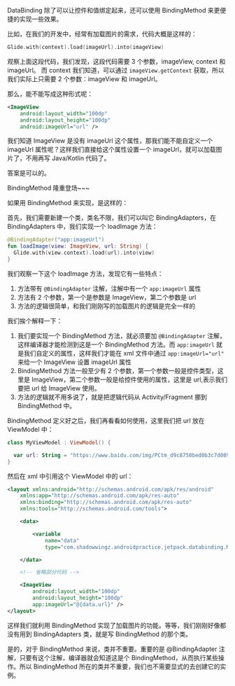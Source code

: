 DataBinding 除了可以让控件和值绑定起来，还可以使用 BindingMethod 来更便捷的实现一些效果。

比如，在我们的开发中，经常有加载图片的需求，代码大概是这样的：

```kotlin
Glide.with(context).load(imageUrl).into(imageView)
```

观察上面这段代码，我们发现，这段代码需要 3 个参数，imageView, context 和 imageUrl。
而 context 我们知道，可以通过 `imageView.getContext` 获取，所以我们实际上只需要 2 个参数：imageView 和 imageUrl。

那么，能不能写成这种形式呢：

```xml
<ImageView
    android:layout_width="100dp"
    android:layout_height="100dp"
    android:imageUrl="url" />
```

我们知道 ImageView 是没有 imageUrl 这个属性，那我们能不能自定义一个 imageUrl 属性呢？这样我们直接给这个属性设置一个 imageUrl，就可以加载图片了，不用再写 Java/Kotlin 代码了。

答案是可以的。

BindingMethod 隆重登场~~~

如果用 BindingMethod 来实现，是这样的：

首先，我们需要新建一个类，类名不限，我们可以叫它 BindingAdapters，在 BindingAdapters 中，我们实现一个 loadImage 方法：

```kotlin
@BindingAdapter("app:imageUrl")
fun loadImage(view: ImageView, url: String) {
  Glide.with(view.context).load(url).into(view)
}
```

我们观察一下这个 loadImage 方法，发现它有一些特点：

1. 方法带有 `@BindingAdapter` 注解，注解中有一个 `app:imageUrl` 属性
2. 方法有 2 个参数，第一个是参数是 ImageView，第二个参数是 url
3. 方法的逻辑很简单，和我们刚刚写的加载图片的逻辑是完全一样的

我们挨个解释一下：

1. 我们要实现一个 BindingMethod 方法，就必须要加 `@BindingAdapter` 注解，这样编译器才能检测到这是一个 BindingMethod 方法。而 `app:imageUrl` 就是我们自定义的属性，这样我们才能在 xml 文件中通过 `app:imageUrl="url"` 来给一个 ImageView 设置 imageUrl 属性
2. BindingMethod 方法一般至少有 2 个参数，第一个参数一般是控件类型，这里是 ImageView，第二个参数一般是给控件使用的属性，这里是 url,表示我们要把 url 给 ImageView 使用。
3. 方法的逻辑就不用多说了，就是把逻辑代码从 Activity/Fragment 挪到 BindingMethod 中。

BindingMethod 定义好之后，我们再看看如何使用，这里我们把 url 放在 ViewModel 中：

```kotlin
class MyViewModel : ViewModel() {

  var url: String = "https://www.baidu.com/img/PCtm_d9c8750bed0b3c7d089fa7d55720d6cf.png"
}
```

然后在 xml 中引用这个 ViewModel 中的 url：

```xml
<layout xmlns:android="http://schemas.android.com/apk/res/android"
    xmlns:app="http://schemas.android.com/apk/res-auto"
    xmlns:binding="http://schemas.android.com/apk/res-auto"
    xmlns:tools="http://schemas.android.com/tools">

    <data>

        <variable
            name="data"
            type="com.shadowwingz.androidpractice.jetpack.databinding.MyViewModel" />

    </data>

    <!-- 省略部分代码 -->

    <ImageView
        android:layout_width="100dp"
        android:layout_height="100dp"
        app:imageUrl="@{data.url}" />
</layout>
```

这样我们就利用 BindingMethod 实现了加载图片的功能。等等，我们刚刚好像都没有用到 BindingAdapters 类，就是写 BindingMethod 的那个类。

是的，对于 BindingMethod 来说，类并不重要。重要的是 @BindingAdapter 注解，只要有这个注解，编译器就会知道这是个 BindingMethod，从而执行某些操作。所以 BindingMethod 所在的类并不重要，我们也不需要显式的去创建它的实例。